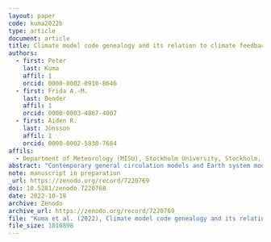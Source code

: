 ```yaml
---
layout: paper
code: kuma2022b
type: article
document: article
title: Climate model code genealogy and its relation to climate feedbacks and sensitivity
authors:
  - first: Peter
    last: Kuma
    affil: 1
    orcid: 0000-0002-0910-8646
  - first: Frida A.-M.
    last: Bender
    affil: 1
    orcid: 0000-0003-4867-4007
  - first: Aiden R.
    last: Jönsson
    affil: 1
    orcid: 0000-0002-5830-7684
affils:
  - Department of Meteorology (MISU), Stockholm University, Stockholm, Sweden
abstract: "Contemporary general circulation models and Earth system models are developed by a large group of modelling centres internationally. They use a broad range of implementations of climate dynamics and physical parametrisations, allowing for structural (code) uncertainty to be partially quantified with multi-model ensembles (MMEs). However, many models in the MMEs of the Climate Model Intercomparison Project (CMIP) have a common development history due to the widespread practice of sharing of code and parametrisations within and between modelling centres. This makes results from different models statistically dependent, potentially introducing biases in MME statistics. This situation became more pronounced in CMIP6 compared to CMIP5 due to the proliferation of model runs contributed by the same model, and due to the fact that several models predict much higher effective climate sensitivity (ECS) than multiple evidence assessments such as the Intergovernmental Panel on Climate Change Sixth Assessment Report, and this means that some MME statistics differ from multiple evidence estimates. Previous research investigating effects of model inter-dependence has focused on model output and code dependence, but model code genealogy of CMIP models has not been fully analysed. We present a full reconstruction of CMIP3, CMIP5 and CMIP6 model code genealogy based on available literature and online resources, with a focus on inheritance in the atmospheric component and atmospheric physical parametrisations. We developed a ‘fair’ model code weighting method based on the model code genealogy for the purpose of analysing the impact of such weighting on MME means. We assess the implications of such weighting on ECS, climate feedbacks, forcing and global mean near-surface air temperature, as well as simpler weighting methods based on model family, institute and country in CMIP5 and CMIP6. In some cases the impact is found to be substantial and can partially reconcile the differences in MME means between CMIP5 and CMIP6. We show that some model families have a propensity to be relatively warm or cold in the main CMIP5 and CMIP6 experiments. Our method is complementary to the existing methods based on model output clustering. The presented results can help in understanding of structural dependencies between CMIP models, and the proposed code and family weighting methods can be used in MME assessments to ameliorate model structure sampling biases."
note: manuscript in preparation
_url: https://zenodo.org/record/7220769
doi: 10.5281/zenodo.7220768
date: 2022-10-18
archive: Zenodo
archive_url: https://zenodo.org/record/7220769
file: "Kuma et al. (2022), Climate model code genealogy and its relation to climate feedbacks and sensitivity (manuscript in preparation 2022-10-18).pdf"
file_size: 1010898
---
```

